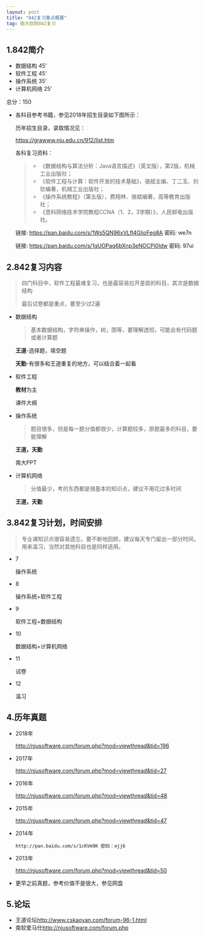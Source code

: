 ```yaml
---
layout: post
title: "842复习重点概要"
tag: 南大软院842复习
---
```

## 1.842简介

- 数据结构 45'
- 软件工程 45‘
- 操作系统 35‘
- 计算机网络 25’

总分：150

- 各科目参考书籍，参见2018年招生目录如下图所示：

  历年招生目录，录取情况见：

  <https://grawww.nju.edu.cn/912/list.htm>

  各科复习资料：

  >- 《数据结构与算法分析：Java语言描述》（英文版），第2版，机械工业出版社；
  >- 《软件工程与计算：软件开发的技术基础》，骆斌主编、丁二玉、刘钦编著，机械工业出版社；
  >- 《操作系统教程》（第五版），费翔林、骆斌编著，高等教育出版社；
  >- 《思科网络技术学院教程CCNA（1、2，3学期）》，人民邮电出版社。

  链接: https://pan.baidu.com/s/1Ws5QN96xVLfl4GlioFeg8A 密码: we7n

  链接: https://pan.baidu.com/s/1gUOPag6bXnp3eNOCPj0ldw 密码: 97ui

## 2.842复习内容

> 四门科目中，软件工程最难复习，也是最容易拉开差距的科目，其次是数据结构
>
> 最后试卷都是重点，要至少过2遍

- 数据结构

  > 基本数据结构，字符串操作，树，图等，要理解透彻，可能会有代码题或者计算题

  **王道**-选择题，填空题

  **天勤**-有很多和王道重复的地方，可以结合着一起看

- 软件工程

  **教材**为主

  课件大纲

- 操作系统

  > 题目很多，但是每一题分值都很少，计算题较多，原题最多的科目，要能理解

  **王道，天勤**

  南大PPT

- 计算机网络

  > 分值最少，考的东西都是很基本的知识点，建议不用花过多时间

  **王道，天勤**



## 3.842复习计划，时间安排

>专业课知识点很容易遗忘，要不断地回顾，建议每天专门留出一部分时间，用来温习，当然对其他科目也是同样适用。

- 7

  操作系统

- 8

  操作系统+软件工程

- 9

  软件工程+数据结构

- 10

  数据结构+计算机网络

- 11

  试卷

- 12

  温习

## 4.历年真题

- 2018年

  <http://njusoftware.com/forum.php?mod=viewthread&tid=196>

- 2017年

  <http://njusoftware.com/forum.php?mod=viewthread&tid=27>

- 2016年

  <http://njusoftware.com/forum.php?mod=viewthread&tid=48>

- 2015年

  <http://njusoftware.com/forum.php?mod=viewthread&tid=47>

- 2014年

  ~~~
  http://pan.baidu.com/s/1cKVm9K 密码：ejj6
  ~~~

- 2013年

  <http://njusoftware.com/forum.php?mod=viewthread&tid=50>

- 更早之前真题，参考价值不是很大，参见网盘

## 5.论坛

- 王道论坛<http://www.cskaoyan.com/forum-96-1.html>
- 南软爱马仕<http://njusoftware.com/forum.php>
